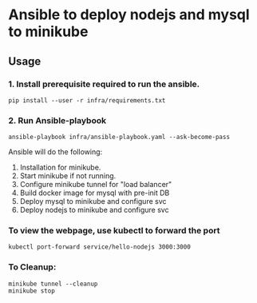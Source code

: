 # Ansible to deploy nodejs and mysql to minikube

## Usage

### 1. Install prerequisite required to run the ansible. 
```
pip install --user -r infra/requirements.txt
```

### 2. Run Ansible-playbook
```
ansible-playbook infra/ansible-playbook.yaml --ask-become-pass
```
Ansible will do the following:
1. Installation for minikube.
2. Start minikube if not running.
3. Configure minikube tunnel for "load balancer"
4. Build docker image for mysql with pre-init DB
5. Deploy mysql to minikube and configure svc
6. Deploy nodejs to minikube and configure svc


### To view the webpage, use kubectl to forward the port
```
kubectl port-forward service/hello-nodejs 3000:3000
```

### To Cleanup:
```
minikube tunnel --cleanup
minikube stop
```

